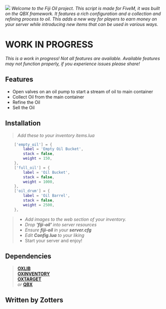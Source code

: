 

![](https://ibb.co/PsKSj3hB/Copilot-20250622-160542.png)
*Welcome to the Fiji Oil project. This script is made for FiveM, it was built on the QBX framework. It features a rich configuration and a collection and refining process to oil. This adds a new way for players to earn money on your server while introducing new items that can be used in various ways.*

# WORK IN PROGRESS
*This is a work in progress! Not all features are available. Available features may not function properly, if you experience issues please share!*

## Features
* Open valves on an oil pump to start a stream of oil to main container  
* Collect Oil from the main container
* Refine the Oil
* Sell the Oil



## Installation
>*Add these to your inventory items.lua*
```lua
    ['empty_oil'] = {
        label = 'Empty Oil Bucket',
        stack = false,
        weight = 150,
    },
    ['full_oil'] = {
        label = 'Oil Bucket',
        stack = false,
        weight = 1000,
    },
    ['oil_drum'] = {
        label = 'Oil Barrel',
        stack = false,
        weight = 2500,
    },
```
>* *Add images to the web section of your inventory.*  
>* *Drop **'fiji-oil'** into server resources*  
>* *Ensure **fiji-oil** in your **server.cfg***  
>* *Edit **Config.lua** to your liking*
>* Start your server and enjoy!

## Dependencies
> **[OXLIB](https://overextended.dev)**  
> **[OXINVENTORY](https://overextended.dev)**  
> **[OXTARGET](https://overextended.dev)**   
>  *or* **[QBX](https://www.qbox.re)**

## Written by Zotters
